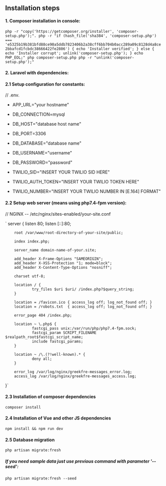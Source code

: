 ## Installation steps

#### 1. Composer installation in console:

`
php -r "copy('https://getcomposer.org/installer', 'composer-setup.php');".
php -r "if (hash_file('sha384', 'composer-setup.php') === 'e5325b19b381bfd88ce90a5ddb7823406b2a38cff6bb704b0acc289a09c8128d4a8ce2bbafcd1fcbdc38666422fe2806') { echo 'Installer verified'; } else { echo 'Installer corrupt'; unlink('composer-setup.php'); } echo PHP_EOL;"
php composer-setup.php
php -r "unlink('composer-setup.php');"
`

#### 2. Laravel with dependencies:

#### 2.1 Setup configuration for constants:

// .env.
- APP_URL="your hostname"

- DB_CONNECTION=mysql
- DB_HOST="database host name"
- DB_PORT=3306
- DB_DATABASE="database name"
- DB_USERNAME="username"
- DB_PASSWORD="password"

- TWILIO_SID="INSERT YOUR TWILIO SID HERE"
- TWILIO_AUTH_TOKEN="INSERT YOUR TWILIO TOKEN HERE"
- TWILIO_NUMBER="INSERT YOUR TWILIO NUMBER IN [E.164] FORMAT"

#### 2.2 Setup web server (means using php7.4-fpm version):

// NGINX -- /etc/nginx/sites-enabled/your-site.conf

`
server {
        listen 80; 
        listen [::]:80; 

        root /var/www/root-directory-of-your-site/public;

        index index.php;

        server_name domain-name-of-your.site;

        add_header X-Frame-Options "SAMEORIGIN";
        add_header X-XSS-Protection "1; mode=block";
        add_header X-Content-Type-Options "nosniff";

        charset utf-8;

        location / {
                try_files $uri $uri/ /index.php?$query_string;
        }

        location = /favicon.ico { access_log off; log_not_found off; }
        location = /robots.txt  { access_log off; log_not_found off; }

        error_page 404 /index.php;

        location ~ \.php$ {
                fastcgi_pass unix:/var/run/php/php7.4-fpm.sock;
                fastcgi_param SCRIPT_FILENAME $realpath_root$fastcgi_script_name;
                include fastcgi_params;
        }

        location ~ /\.(?!well-known).* {
                deny all;
        }

        error_log /var/log/nginx/greekfre-messages_error.log;
        access_log /var/log/nginx/greekfre-messages_access.log;
}`

#### 2.3 Installation of composer dependencies

`
composer install
`

#### 2.4 Installation of Vue and other JS dependencies

`
npm install && npm run dev
`

#### 2.5 Database migration

`
php artisan migrate:fresh
`

##### If you need sample data just use previous command with parameter '--seed':

`
php artisan migrate:fresh --seed
`

